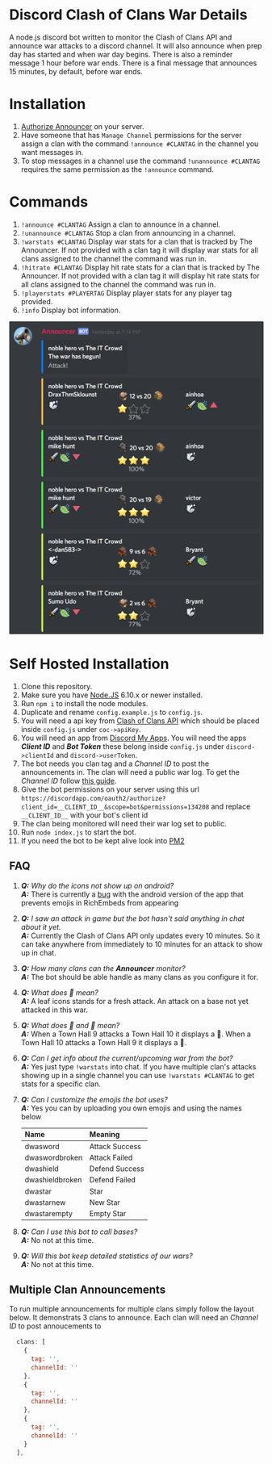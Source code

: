 # Discord Clash of Clans War Details

A node.js discord bot written to monitor the Clash of Clans API and announce war attacks to a discord channel. It will also announce when prep day has started and when war day begins. There is also a reminder message 1 hour before war ends. There is a final message that announces 15 minutes, by default, before war ends.

# Installation

1. [Authorize Announcer](https://discordapp.com/oauth2/authorize?client_id=307275616179322881&scope=bot&permissions=134208) on your server.
1. Have someone that has `Manage Channel` permissions for the server assign a clan with the command `!announce #CLANTAG` in the channel you want messages in.
1. To stop messages in a channel use the command `!unannounce #CLANTAG` requires the same permission as the `!announce` command.

# Commands

1. `!announce #CLANTAG` Assign a clan to announce in a channel.
1. `!unannounce #CLANTAG` Stop a clan from announcing in a channel.
1. `!warstats #CLANTAG` Display war stats for a clan that is tracked by The Announcer. If not provided with a clan tag it will display war stats for all clans assigned to the channel the command was run in.
1. `!hitrate #CLANTAG` Display hit rate stats for a clan that is tracked by The Announcer. If not provided with a clan tag it will display hit rate stats for all clans assigned to the channel the command was run in.
1. `!playerstats #PLAYERTAG` Display player stats for any player tag provided.
1. `!info` Display bot information.

![Screenshot](/screenshot.png)

# Self Hosted Installation

1. Clone this repository.
1. Make sure you have [Node.JS](https://nodejs.org/en/) 6.10.x or newer installed.
1. Run `npm i` to install the node modules.
1. Duplicate and rename `config.example.js` to `config.js`.
1. You will need a api key from [Clash of Clans API](https://developer.clashofclans.com/) which should be placed inside `config.js` under `coc->apiKey`.
1. You will need an app from [Discord My Apps](https://discordapp.com/developers/applications/me). You will need the apps ***Client ID*** and ***Bot Token*** these belong inside `config.js` under `discord->clientId` and `discord->userToken`.
1. The bot needs you clan tag and a *Channel ID* to post the announcements in. The clan will need a public war log. To get the *Channel ID* follow [this guide](https://support.discordapp.com/hc/en-us/articles/206346498-Where-can-I-find-my-server-ID).
1. Give the bot permissions on your server using this url `https://discordapp.com/oauth2/authorize?client_id=__CLIENT_ID__&scope=bot&permissions=134208` and replace `__CLIENT_ID__` with your bot's client id
1. The clan being monitored will need their war log set to public.
1. Run `node index.js` to start the bot.
1. If you need the bot to be kept alive look into [PM2](https://github.com/Unitech/pm2)

## FAQ

1. ***Q:*** *Why do the icons not show up on android?*  
***A:*** There is currently a [bug](https://feedback.discordapp.com/forums/326712-discord-dream-land/suggestions/18524065-fix-emojis-inside-embeds-on-android) with the android version of the app that prevents emojis in RichEmbeds from appearing
1. ***Q:*** *I saw an attack in game but the bot hasn't said anything in chat about it yet.*  
***A:*** Currently the Clash of Clans API only updates every 10 minutes. So it can take anywhere from immediately to 10 minutes for an attack to show up in chat.
1. ***Q:*** *How many clans can the **Announcer** monitor?*  
***A:*** The bot should be able handle as many clans as you configure it for.
1. ***Q:*** *What does 🍃 mean?*  
***A:*** A leaf icons stands for a fresh attack. An attack on a base not yet attacked in this war.
1. ***Q:*** *What does 🔺 and 🔻 mean?*  
***A:*** When a Town Hall 9 attacks a Town Hall 10 it displays a 🔺. When a Town Hall 10 attacks a Town Hall 9 it displays a 🔻.
1. ***Q:*** *Can I get info about the current/upcoming war from the bot?*  
***A:*** Yes just type `!warstats` into chat. If you have multiple clan's attacks showing up in a single channel you can use `!warstats #CLANTAG` to get stats for a specific clan.
1. ***Q:*** *Can I customize the emojis the bot uses?*  
***A:*** Yes you can by uploading you own emojis and using the names below

    |Name | Meaning|
    |-|-|
    |dwasword | Attack Success|
    |dwaswordbroken | Attack Failed|
    |dwashield | Defend Success|
    |dwashieldbroken | Defend Failed|
    |dwastar | Star|
    |dwastarnew | New Star|
    |dwastarempty | Empty Star|
1. ***Q:*** *Can I use this bot to call bases?*  
***A:*** No not at this time.
1. ***Q:*** *Will this bot keep detailed statistics of our wars?*  
***A:*** No not at this time.

## Multiple Clan Announcements
To run multiple announcements for multiple clans simply follow the layout below. It demonstrats 3 clans to announce. Each clan will need an *Channel ID* to post annoucements to
```javascript
  clans: [
    {
      tag: '',
      channelId: ''
    },
    {
      tag: '',
      channelId: ''
    },
    {
      tag: '',
      channelId: ''
    }
  ],
```
